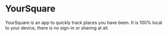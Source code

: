 # YourSquare

YourSquare is an app to quickly track places you have been. It is 100% local
to your device, there is no sign-in or sharing at all.
